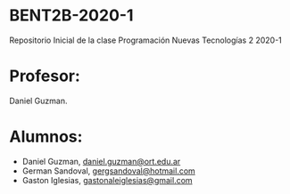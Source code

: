 # BENT2B-2020-1
Repositorio Inicial de la clase Programación Nuevas Tecnologías 2 2020-1

# Profesor: 
Daniel Guzman.

# Alumnos:

- Daniel Guzman, daniel.guzman@ort.edu.ar
- German Sandoval, gergsandoval@hotmail.com
- Gaston Iglesias, gastonaleiglesias@gmail.com